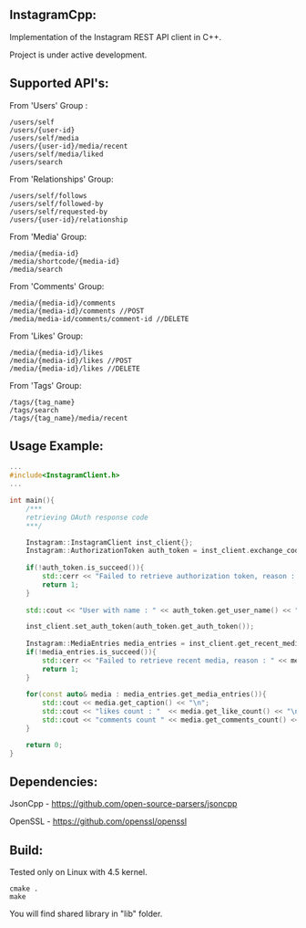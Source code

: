 InstagramCpp:
----------------
Implementation of the Instagram REST API client in C++.

Project is under active development.

Supported API's:
----------------

From 'Users' Group :

	/users/self
	/users/{user-id}
	/users/self/media
	/users/{user-id}/media/recent
	/users/self/media/liked
	/users/search

From 'Relationships' Group:

	/users/self/follows
	/users/self/followed-by
	/users/self/requested-by
    /users/{user-id}/relationship

From 'Media' Group:

    /media/{media-id}
    /media/shortcode/{media-id}
    /media/search

From 'Comments' Group:

    /media/{media-id}/comments
    /media/{media-id}/comments //POST
    /media/media-id/comments/comment-id //DELETE

From 'Likes' Group:
    
    /media/{media-id}/likes 
    /media/{media-id}/likes //POST
    /media/{media-id}/likes //DELETE

From 'Tags' Group:

    /tags/{tag_name}
    /tags/search
    /tags/{tag_name}/media/recent

Usage Example:
----------------
``` cpp
...
#include<InstagramClient.h>
...

int main(){
    /***
    retrieving OAuth response code
    ***/

    Instagram::InstagramClient inst_client{};
    Instagram::AuthorizationToken auth_token = inst_client.exchange_code(code, client_id, client_secret, redirect_uri);
   
    if(!auth_token.is_succeed()){
        std::cerr << "Failed to retrieve authorization token, reason : " << auth_token.get_error_message() << std::endl;
        return 1;
    }
    
    std::cout << "User with name : " << auth_token.get_user_name() << " authenticated" << std::endl;

    inst_client.set_auth_token(auth_token.get_auth_token());
    
    Instagram::MediaEntries media_entries = inst_client.get_recent_media();
    if(!media_entries.is_succeed()){
    	std::cerr << "Failed to retrieve recent media, reason : " << media_entries.get_error_message() << std::endl;
    	return 1;
    }
   
    for(const auto& media : media_entries.get_media_entries()){
        std::cout << media.get_caption() << "\n";
        std::cout << "likes count : "  << media.get_like_count() << "\n";
        std::cout << "comments count " << media.get_comments_count() << "\n"<< std::endl; 
    }

    return 0;
}
```

Dependencies:
----------------
JsonCpp - https://github.com/open-source-parsers/jsoncpp

OpenSSL - https://github.com/openssl/openssl

Build:
----------------
Tested only on Linux with 4.5 kernel.

	cmake .
	make

You will find shared library in "lib" folder.
